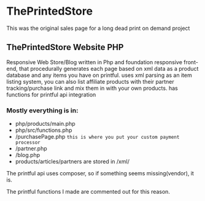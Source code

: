 # ThePrintedStore
This was the original sales page for a long dead print on demand project
## ThePrintedStore Website PHP
Responsive Web Store/Blog written in Php and foundation responsive front-end, that procedurally generates each page based on xml data as a product database and any items you have on printful. uses xml parsing as an item listing system, you can also list affiliate products with their partner tracking/purchase link and mix them in with your own products. has functions for printful api integration 
### Mostly everything is in:
- php/products/main.php
- php/src/functions.php
- /purchasePage.php `this is where you put your custom payment processor`
- /partner.php
- /blog.php
- products/articles/partners are stored in /xml/

The printful api uses composer, so if something seems missing(vendor), it is. 

The printful functions I made are commented out for this reason.
